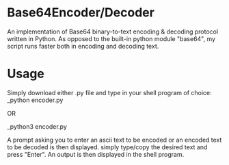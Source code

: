 # Base64Encoder/Decoder
An implementation of Base64 binary-to-text encoding & decoding protocol written in Python. As opposed to the built-in python module "base64", my script runs faster both in encoding and decoding text. 

# Usage
Simply download either .py file and type in your shell program of choice:
_python encoder.py

OR

_python3 encoder.py

A prompt asking you to enter an ascii text to be encoded or an encoded text to be decoded is then displayed. simply type/copy the desired text and press "Enter". An output is then displayed in the shell program.
